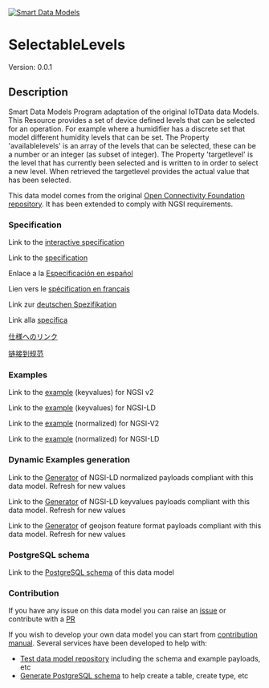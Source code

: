 [![Smart Data Models](https://smartdatamodels.org/wp-content/uploads/2022/01/SmartDataModels_logo.png "Logo")](https://smartdatamodels.org)
# SelectableLevels
Version: 0.0.1

## Description 

Smart Data Models Program adaptation of the original IoTData data Models. This Resource provides a set of device defined levels that can be selected for an operation. For example where a humidifier has a discrete set that model different humidity levels that can be set. The Property 'availablelevels' is an array of the levels that can be selected, these can be a number or an integer (as subset of integer). The Property 'targetlevel' is the level that has currently been selected and is written to in order to select a new level. When retrieved the targetlevel provides the actual value that has been selected.

This data model comes from the original [Open Connectivity Foundation repository](https://github.com/openconnectivityfoundation/IoTDataModels). It has been extended to comply with NGSI requirements.
### Specification

Link to the [interactive specification](https://swagger.lab.fiware.org/?url=https://smart-data-models.github.io/dataModel.OCF/SelectableLevels/swagger.yaml)

Link to the [specification](https://github.com/smart-data-models/dataModel.OCF/blob/master/SelectableLevels/doc/spec.md)

Enlace a la [Especificación en español](https://github.com/smart-data-models/dataModel.OCF/blob/master/SelectableLevels/doc/spec_ES.md)

Lien vers le [spécification en français](https://github.com/smart-data-models/dataModel.OCF/blob/master/SelectableLevels/doc/spec_FR.md)

Link zur [deutschen Spezifikation](https://github.com/smart-data-models/dataModel.OCF/blob/master/SelectableLevels/doc/spec_DE.md)

Link alla [specifica](https://github.com/smart-data-models/dataModel.OCF/blob/master/SelectableLevels/doc/spec_IT.md)

[仕様へのリンク](https://github.com/smart-data-models/dataModel.OCF/blob/master/SelectableLevels/doc/spec_JA.md)

[链接到规范](https://github.com/smart-data-models/dataModel.OCF/blob/master/SelectableLevels/doc/spec_ZH.md)
### Examples

Link to the [example](https://smart-data-models.github.io/dataModel.OCF/SelectableLevels/examples/example.json) (keyvalues) for NGSI v2

Link to the [example](https://smart-data-models.github.io/dataModel.OCF/SelectableLevels/examples/example.jsonld) (keyvalues) for NGSI-LD

Link to the [example](https://smart-data-models.github.io/dataModel.OCF/SelectableLevels/examples/example-normalized.json) (normalized) for NGSI-V2

Link to the [example](https://smart-data-models.github.io/dataModel.OCF/SelectableLevels/examples/example-normalized.jsonld) (normalized) for NGSI-LD
### Dynamic Examples generation

Link to the [Generator](https://smartdatamodels.org/extra/ngsi-ld_generator.php?schemaUrl=https://raw.githubusercontent.com/smart-data-models/dataModel.OCF/master/SelectableLevels/schema.json&email=info@smartdatamodels.org) of NGSI-LD normalized payloads compliant with this data model. Refresh for new values

Link to the [Generator](https://smartdatamodels.org/extra/ngsi-ld_generator_keyvalues.php?schemaUrl=https://raw.githubusercontent.com/smart-data-models/dataModel.OCF/master/SelectableLevels/schema.json&email=info@smartdatamodels.org) of NGSI-LD keyvalues payloads compliant with this data model. Refresh for new values

Link to the [Generator](https://smartdatamodels.org/extra/geojson_features_generator.php?schemaUrl=https://raw.githubusercontent.com/smart-data-models/dataModel.OCF/master/SelectableLevels/schema.json&email=info@smartdatamodels.org) of geojson feature format payloads compliant with this data model. Refresh for new values
### PostgreSQL schema

Link to the [PostgreSQL schema](https://github.com/smart-data-models/dataModel.OCF/blob/master/SelectableLevels/schema.sql) of this data model
### Contribution

 If you have any issue on this data model you can raise an [issue](https://github.com/smart-data-models/dataModel.OCF/issues)  or contribute with a [PR](https://github.com/smart-data-models/dataModel.OCF/pulls)

 If you wish to develop your own data model you can start from [contribution manual](https://bit.ly/contribution_manual). Several services have been developed to help with: 
 - [Test data model repository](https://smartdatamodels.org/index.php/data-models-contribution-api/) including the schema and example payloads, etc
 - [Generate PostgreSQL schema](https://smartdatamodels.org/index.php/sql-service/) to help create a table, create type, etc